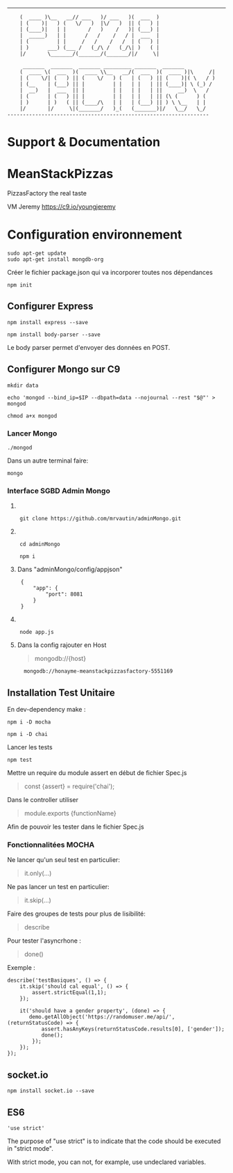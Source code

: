 


 _______ _________ _______  _______  _______ 
        (  ____ )\__   __// ___   )/ ___   )(  ___  )
        | (    )|   ) (   \/   )  |\/   )  || (   ) |
        | (____)|   | |       /   )    /   )| (___) |
        |  _____)   | |      /   /    /   / |  ___  |
        | (         | |     /   /    /   /  | (   ) |
        | )      ___) (___ /   (_/\ /   (_/\| )   ( |
        |/       \_______/(_______/(_______/|/     \|
                                                     
         _______  _______  _______ _________ _______  _______          
        (  ____ \(  ___  )(  ____ \\__   __/(  ___  )(  ____ )|\     /|
        | (    \/| (   ) || (    \/   ) (   | (   ) || (    )|( \   / )
        | (__    | (___) || |         | |   | |   | || (____)| \ (_) / 
        |  __)   |  ___  || |         | |   | |   | ||     __)  \   /  
        | (      | (   ) || |         | |   | |   | || (\ (      ) (   
        | )      | )   ( || (____/\   | |   | (___) || ) \ \__   | |   
        |/       |/     \|(_______/   )_(   (_______)|/   \__/   \_/   
    ----------------------------------------------------------------- 



# Support & Documentation

# MeanStackPizzas
PizzasFactory the real taste

VM Jeremy https://c9.io/youngjeremy

# Configuration environnement 

    sudo apt-get update
    sudo apt-get install mongdb-org 

Créer le fichier package.json qui va incorporer toutes nos dépendances

    npm init

## Configurer Express

    npm install express --save

    npm install body-parser --save

Le body parser permet d'envoyer des données en POST.

## Configurer Mongo sur C9

    mkdir data

    echo 'mongod --bind_ip=$IP --dbpath=data --nojournal --rest "$@"' > mongod

    chmod a+x mongod

### Lancer Mongo

    ./mongod 

Dans un autre terminal faire: 

    mongo 

### Interface SGBD Admin Mongo

1.

        git clone https://github.com/mrvautin/adminMongo.git

2.

        cd adminMongo
    
        npm i 
    
3. 
    Dans "adminMongo/config/appjson"
    
        {
            "app": {
                "port": 8081
            }
        }
    
4.

        node app.js
        
5.
    Dans la config rajouter en Host 
    
    >mongodb://{host} 
    
         mongodb://honayme-meanstackpizzasfactory-5551169
    

## Installation Test Unitaire

En dev-dependency make : 

    npm i -D mocha

    npm i -D chai 

Lancer les tests

    npm test 

Mettre un require du module assert en début de fichier Spec.js

>const {assert} = require('chai');

Dans le controller utiliser 

>module.exports {functionName}

Afin de pouvoir les tester dans le fichier Spec.js 

### Fonctionnalitées MOCHA

Ne lancer qu'un seul test en particulier:
>it.only(...) 

Ne pas lancer un test en particulier: 
>it.skip(...) 

Faire des groupes de tests pour plus de lisibilité:
>describe

Pour tester l'asyncrhone : 
>done()


Exemple :

    describe('testBasiques', () => {
        it.skip('should cal equal', () => {
            assert.strictEqual(1,1); 
        });
    
        it('should have a gender property', (done) => {
           demo.getAllObject('https://randomuser.me/api/', (returnStatusCode) => {
               assert.hasAnyKeys(returnStatusCode.results[0], ['gender']);
               done();
            });
        }); 
    });


## socket.io

    npm install socket.io --save

## ES6

    'use strict'

The purpose of "use strict" is to indicate that the code should be executed in "strict mode".

With strict mode, you can not, for example, use undeclared variables.

    
    
    
